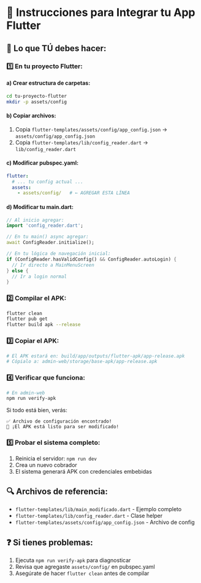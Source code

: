 # 📱 Instrucciones para Integrar tu App Flutter

## 🎯 Lo que TÚ debes hacer:

### 1️⃣ **En tu proyecto Flutter:**

#### a) Crear estructura de carpetas:
```bash
cd tu-proyecto-flutter
mkdir -p assets/config
```

#### b) Copiar archivos:
1. Copia `flutter-templates/assets/config/app_config.json` → `assets/config/app_config.json`
2. Copia `flutter-templates/lib/config_reader.dart` → `lib/config_reader.dart`

#### c) Modificar pubspec.yaml:
```yaml
flutter:
  # ... tu config actual ...
  assets:
    - assets/config/   # ← AGREGAR ESTA LÍNEA
```

#### d) Modificar tu main.dart:
```dart
// Al inicio agregar:
import 'config_reader.dart';

// En tu main() async agregar:
await ConfigReader.initialize();

// En tu lógica de navegación inicial:
if (ConfigReader.hasValidConfig() && ConfigReader.autoLogin) {
  // Ir directo a MainMenuScreen
} else {
  // Ir a login normal
}
```

### 2️⃣ **Compilar el APK:**
```bash
flutter clean
flutter pub get
flutter build apk --release
```

### 3️⃣ **Copiar el APK:**
```bash
# El APK estará en: build/app/outputs/flutter-apk/app-release.apk
# Cópialo a: admin-web/storage/base-apk/app-release.apk
```

### 4️⃣ **Verificar que funciona:**
```bash
# En admin-web
npm run verify-apk
```

Si todo está bien, verás:
```
✅ Archivo de configuración encontrado!
🎉 ¡El APK está listo para ser modificado!
```

### 5️⃣ **Probar el sistema completo:**
1. Reinicia el servidor: `npm run dev`
2. Crea un nuevo cobrador
3. El sistema generará APK con credenciales embebidas

## 🔍 Archivos de referencia:

- `flutter-templates/lib/main_modificado.dart` - Ejemplo completo
- `flutter-templates/lib/config_reader.dart` - Clase helper
- `flutter-templates/assets/config/app_config.json` - Archivo de config

## ❓ Si tienes problemas:

1. Ejecuta `npm run verify-apk` para diagnosticar
2. Revisa que agregaste `assets/config/` en pubspec.yaml
3. Asegúrate de hacer `flutter clean` antes de compilar